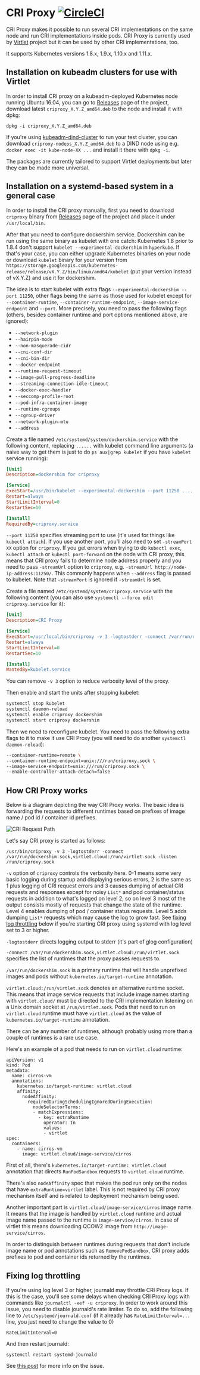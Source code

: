 # CRI Proxy [![CircleCI](https://circleci.com/gh/Mirantis/criproxy/tree/master.svg?style=svg)](https://circleci.com/gh/Mirantis/criproxy/tree/master)

CRI Proxy makes it possible to run several CRI implementations on the
same node and run CRI implementations inside pods. CRI Proxy is
currently used by [Virtlet](https://github.com/Mirantis/virtlet)
project but it can be used by other CRI implementations, too.

It supports Kubernetes versions 1.8.x, 1.9.x, 1.10.x and 1.11.x.

## Installation on kubeadm clusters for use with Virtlet

In order to install CRI proxy on a kubeadm-deployed Kubernetes node
running Ubuntu 16.04, you can go to
[Releases](https://github.com/Mirantis/criproxy/releases) page of the
project, download latest `criproxy_X.Y.Z_amd64.deb` to the node
and install it with dpkg:
```
dpkg -i criproxy_X.Y.Z_amd64.deb
```

If you're using
[kubeadm-dind-cluster](https://github.com/Mirantis/kubeadm-dind-cluster)
to run your test cluster, you can download
`criproxy-nodeps_X.Y.Z_amd64.deb` to a DIND node using e.g. `docker
exec -it kube-node-XX ...` and install it there with `dpkg -i`.

The packages are currently tailored to support Virtlet deployments
but later they can be made more universal.

## Installation on a systemd-based system in a general case

In order to install the CRI proxy manually, first you need to download
`criproxy` binary from
[Releases](https://github.com/Mirantis/criproxy/releases) page of the
project and place it under `/usr/local/bin`.

After that you need to configure dockershim service. Dockershim can be
run using the same binary as kubelet with one catch: Kubernetes 1.8
prior to 1.8.4 don't support `kubelet --experimental-dockershim` in
`hyperkube`. If that's your case, you can either upgrade Kubernetes
binaries on your node or download `kubelet` binary for your version from
`https://storage.googleapis.com/kubernetes-release/release/vX.Y.Z/bin/linux/amd64/kubelet`
(put your version instead of vX.Y.Z) and use it for dockershim.

The idea is to start kubelet with extra flags
`--experimental-dockershim --port 11250`, other flags being the same
as those used for kubelet except for `--container-runtime`,
`--container-runtime-endpoint`, `--image-service-endpoint` and
`--port`.  More precisely, you need to pass the following flags
(others, besides container runtime and port options mentioned above,
are ignored):
* `--network-plugin`
* `--hairpin-mode`
* `--non-masquerade-cidr`
* `--cni-conf-dir`
* `--cni-bin-dir`
* `--docker-endpoint`
* `--runtime-request-timeout`
* `--image-pull-progress-deadline`
* `--streaming-connection-idle-timeout`
* `--docker-exec-handler`
* `--seccomp-profile-root`
* `--pod-infra-container-image`
* `--runtime-cgroups`
* `--cgroup-driver`
* `--network-plugin-mtu`
* `--address`

Create a file named `/etc/systemd/system/dockershim.service` with the
following content, replacing `......` with kubelet command line
arguments (a naive way to get them is just to do `ps aux|grep kubelet`
if you have `kubelet` service running):

```ini
[Unit]
Description=dockershim for criproxy

[Service]
ExecStart=/usr/bin/kubelet --experimental-dockershim --port 11250 ......
Restart=always
StartLimitInterval=0
RestartSec=10

[Install]
RequiredBy=criproxy.service
```

`--port 11250` specifies streaming port to use (it's used for things
like `kubectl attach`). If you use another port, you'll also need to
set `-streamPort XX` option for `criproxy`. If you get errors when
trying to do `kubectl exec`, `kubectl attach` or `kubectl port-forward`
on the node with CRI proxy, this means that CRI proxy fails to
determine node address properly and you need to pass `-streamUrl`
option to `criproxy`, e.g. `-streamUrl http://node-ip-address:11250/`.
This commonly happens when `--address` flag is passed to kubelet.
Note that `-streamPort` is ignored if `-streamUrl` is set.

Create a file named `/etc/systemd/system/criproxy.service` with
the following content (you can also use `systemctl --force edit criproxy.service` for it):

```ini
[Unit]
Description=CRI Proxy

[Service]
ExecStart=/usr/local/bin/criproxy -v 3 -logtostderr -connect /var/run/dockershim.sock,virtlet.cloud:/run/virtlet.sock -listen /run/criproxy.sock
Restart=always
StartLimitInterval=0
RestartSec=10

[Install]
WantedBy=kubelet.service
```

You can remove `-v 3` option to reduce verbosity level of the proxy.

Then enable and start the units after stopping kubelet:
```bash
systemctl stop kubelet
systemctl daemon-reload
systemctl enable criproxy dockershim
systemctl start criproxy dockershim
```

Then we need to reconfigure kubelet. You need to pass the following extra flags to it
to make it use CRI Proxy (you will need to do another `systemctl daemon-reload`):
```bash
--container-runtime=remote \
--container-runtime-endpoint=unix:///run/criproxy.sock \
--image-service-endpoint=unix:///run/criproxy.sock \
--enable-controller-attach-detach=false
```

## How CRI Proxy works

Below is a diagram depicting the way CRI Proxy works. The basic idea
is forwarding the requests to different runtimes based on prefixes of
image name / pod id / container id prefixes.

![CRI Request Path](criproxy.png)

Let's say CRI proxy is started as follows:
```
/usr/bin/criproxy -v 3 -logtostderr -connect /var/run/dockershim.sock,virtlet.cloud:/run/virtlet.sock -listen /run/criproxy.sock
```

`-v` option of `criproxy` controls the verbosity here. 0-1 means some
very basic logging during startup and displaying serious errors, 2 is
the same as 1 plus logging of CRI request errors and 3 causes dumping
of actual CRI requests and responses except for noisy `List*` and pod
container/status requests in addition to what's logged on level 2, so
on level 3 most of the output consists mostly of requests that change
the state of the runtime. Level 4 enables dumping of pod / container
status requests. Level 5 adds dumping `List*` requests which may cause
the log to grow fast. See
[fixing log throttling](#fixing-log-throttling) below if you're
starting CRI proxy using systemd with log level set to 3 or higher.

`-logtostderr` directs logging output to stderr (it's part of glog configuration)

`-connect /var/run/dockershim.sock,virtlet.cloud:/run/virtlet.sock` specifies the list of
runtimes that the proxy passes requests to.

`/var/run/dockershim.sock` is a primary runtime that will handle
unprefixed images and pods without `kubernetes.io/target-runtime`
annotation.

`virtlet.cloud:/run/virtlet.sock` denotes an alternative runtime
socket. This means that image service requests that include image
names starting with `virtlet.cloud/` must be directed to the CRI
implementation listening on a Unix domain socket at
`/run/virtlet.sock`. Pods that need to run on `virtlet.cloud` runtime must
have `virtlet.cloud` as the value of `kubernetes.io/target-runtime`
annotation.

There can be any number of runtimes, although probably using more than
a couple of runtimes is a rare use case.

Here's an example of a pod that needs to run on `virtlet.cloud` runtime:
```
apiVersion: v1
kind: Pod
metadata:
  name: cirros-vm
  annotations:
    kubernetes.io/target-runtime: virtlet.cloud
    affinity:
      nodeAffinity:
        requiredDuringSchedulingIgnoredDuringExecution:
          nodeSelectorTerms:
          - matchExpressions:
            - key: extraRuntime
              operator: In
              values:
              - virtlet
spec:
  containers:
    - name: cirros-vm
      image: virtlet.cloud/image-service/cirros
```

First of all, there's `kubernetes.io/target-runtime: virtlet.cloud`
annotation that directs `RunPodSandbox` requests to `virtlet.cloud` runtime.

There's also `nodeAffinity` spec that makes the pod run only on the
nodes that have `extraRuntime=virtlet` label. This is not required
by CRI proxy mechanism itself and is related to deployment mechanism
being used.

Another important part is `virtlet.cloud/image-service/cirros` image name.
It means that the image is handled by `virtlet.cloud` runtime and actual
image name passed to the runtime is `image-service/cirros`. In case of
virtlet this means downloading QCOW2 image from
`http://image-service/cirros`.

In order to distinguish between runtimes during requests that don't
include image name or pod annotations such as `RemovePodSandbox`, CRI
proxy adds prefixes to pod and container ids returned by the runtimes.

## <a name="fixing-log-throttling"></a>Fixing log throttling

If you're using log level 3 or higher, journald may throttle CRI Proxy
logs. If this is the case, you'll see some delays when checking CRI
Proxy logs with commands like `journalctl -xef -u criproxy`. In order
to work around this issue, you need to disable journald's rate
limiter. To do so, add the following line to
`/etc/systemd/journald.conf` (if it already has `RateLimitInterval=...`
line, you just need to change the value to 0)

```
RateLimitInterval=0
```

And then restart journald:
```
systemctl restart systemd-journald
```

See
[this post](https://www.rootusers.com/how-to-change-log-rate-limiting-in-linux/)
for more info on the issue.
